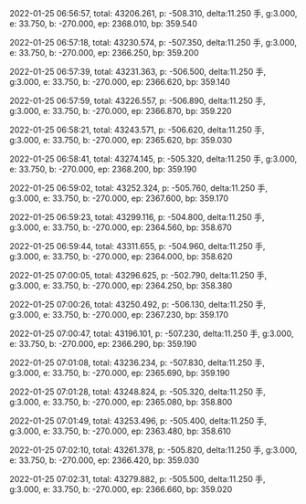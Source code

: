 2022-01-25 06:56:57, total: 43206.261, p: -508.310, delta:11.250 手, g:3.000, e: 33.750, b: -270.000, ep: 2368.010, bp: 359.540

2022-01-25 06:57:18, total: 43230.574, p: -507.350, delta:11.250 手, g:3.000, e: 33.750, b: -270.000, ep: 2366.250, bp: 359.200

2022-01-25 06:57:39, total: 43231.363, p: -506.500, delta:11.250 手, g:3.000, e: 33.750, b: -270.000, ep: 2366.620, bp: 359.140

2022-01-25 06:57:59, total: 43226.557, p: -506.890, delta:11.250 手, g:3.000, e: 33.750, b: -270.000, ep: 2366.870, bp: 359.220

2022-01-25 06:58:21, total: 43243.571, p: -506.620, delta:11.250 手, g:3.000, e: 33.750, b: -270.000, ep: 2365.620, bp: 359.030

2022-01-25 06:58:41, total: 43274.145, p: -505.320, delta:11.250 手, g:3.000, e: 33.750, b: -270.000, ep: 2368.200, bp: 359.190

2022-01-25 06:59:02, total: 43252.324, p: -505.760, delta:11.250 手, g:3.000, e: 33.750, b: -270.000, ep: 2367.600, bp: 359.170

2022-01-25 06:59:23, total: 43299.116, p: -504.800, delta:11.250 手, g:3.000, e: 33.750, b: -270.000, ep: 2364.560, bp: 358.670

2022-01-25 06:59:44, total: 43311.655, p: -504.960, delta:11.250 手, g:3.000, e: 33.750, b: -270.000, ep: 2364.000, bp: 358.620

2022-01-25 07:00:05, total: 43296.625, p: -502.790, delta:11.250 手, g:3.000, e: 33.750, b: -270.000, ep: 2364.250, bp: 358.380

2022-01-25 07:00:26, total: 43250.492, p: -506.130, delta:11.250 手, g:3.000, e: 33.750, b: -270.000, ep: 2367.230, bp: 359.170

2022-01-25 07:00:47, total: 43196.101, p: -507.230, delta:11.250 手, g:3.000, e: 33.750, b: -270.000, ep: 2366.290, bp: 359.190

2022-01-25 07:01:08, total: 43236.234, p: -507.830, delta:11.250 手, g:3.000, e: 33.750, b: -270.000, ep: 2365.690, bp: 359.190

2022-01-25 07:01:28, total: 43248.824, p: -505.320, delta:11.250 手, g:3.000, e: 33.750, b: -270.000, ep: 2365.080, bp: 358.800

2022-01-25 07:01:49, total: 43253.496, p: -505.400, delta:11.250 手, g:3.000, e: 33.750, b: -270.000, ep: 2363.480, bp: 358.610

2022-01-25 07:02:10, total: 43261.378, p: -505.820, delta:11.250 手, g:3.000, e: 33.750, b: -270.000, ep: 2366.420, bp: 359.030

2022-01-25 07:02:31, total: 43279.882, p: -505.500, delta:11.250 手, g:3.000, e: 33.750, b: -270.000, ep: 2366.660, bp: 359.020
